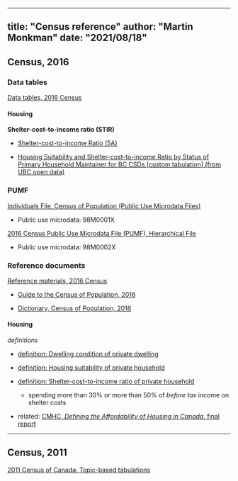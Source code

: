 <!--
Copyright 2021 Province of British Columbia

This work is licensed under the Creative Commons Attribution 4.0 International License.
To view a copy of this license, visit http://creativecommons.org/licenses/by/4.0/.
-->


---
title: "Census reference"
author: "Martin Monkman"
date: "2021/08/18"
---

## Census, 2016

### Data tables

[Data tables, 2016 Census](http://www12.statcan.gc.ca/census-recensement/2016/dp-pd/dt-td/index-eng.cfm)

#### Housing 

**Shelter-cost-to-income ratio (STIR)**

* [Shelter-cost-to-income Ratio (5A)](http://www12.statcan.gc.ca/census-recensement/2016/dp-pd/dt-td/Rp-eng.cfm?TABID=4&LANG=E&A=R&APATH=3&DETAIL=0&DIM=0&FL=A&FREE=0&GC=01&GL=-1&GID=1257309&GK=1&GRP=1&O=D&PID=110573&PRID=10&PTYPE=109445&S=0&SHOWALL=0&SUB=0&Temporal=2017&THEME=121&VID=0&VNAMEE=&VNAMEF=&D1=0&D2=0&D3=0&D4=0&D5=0&D6=0)

* [Housing Suitability and Shelter-cost-to-income Ratio by Status of Primary Household Maintainer for BC CSDs [custom tabulation] (from UBC open data)](https://open.library.ubc.ca/collections/researchdata/items/1.0388705)


### PUMF

[Individuals File, Census of Population (Public Use Microdata Files)](https://www150.statcan.gc.ca/n1/en/catalogue/98M0001X)

* Public use microdata: 98M0001X

[2016 Census Public Use Microdata File (PUMF), Hierarchical File](https://www150.statcan.gc.ca/n1/en/catalogue/98M0002X)

* Public use microdata: 98M0002X


### Reference documents


[Reference materials, 2016 Census](https://www12.statcan.gc.ca/census-recensement/2016/ref/index-eng.cfm)

* [Guide to the Census of Population, 2016](https://www12.statcan.gc.ca/census-recensement/2016/ref/98-304/index-eng.cfm)


* [Dictionary, Census of Population, 2016](https://www12.statcan.gc.ca/census-recensement/2016/ref/dict/index-eng.cfm)


#### Housing

_definitions_

* [definition: Dwelling condition of private dwelling](https://www23.statcan.gc.ca/imdb/p3Var.pl?Function=DEC&Id=80678)

* [definition: Housing suitability of private household](https://www23.statcan.gc.ca/imdb/p3Var.pl?Function=DEC&Id=100731)

* [definition: Shelter-cost-to-income ratio of private household](https://www23.statcan.gc.ca/imdb/p3Var.pl?Function=DEC&Id=103407)

    - spending more than 30% or more than 50% of _before tax_ income on shelter costs


* related: [CMHC, _Defining the Affordability of Housing in Canada_, final report](https://eppdscrmssa01.blob.core.windows.net/cmhcprodcontainer/sf/project/archive/research_2/defining_affordability_of-housing-in-canada.pdf)



---

## Census, 2011

[2011 Census of Canada: Topic-based tabulations](http://www12.statcan.gc.ca/census-recensement/2011/dp-pd/tbt-tt/Index-eng.cfm)

